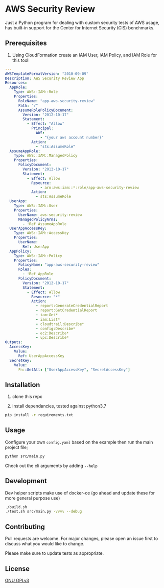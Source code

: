 # AWS Security Review

Just a Python program for dealing with custom security tests of AWS usage, has built-in support for the Center for Internet Security (CIS) benchmarks.

## Prerequisites

1. Using CloudFormation create an IAM User, IAM Policy, and IAM Role for this tool

```yaml
---
AWSTemplateFormatVersion: "2010-09-09"
Description: AWS Security Review App
Resources:
  AppRole:
    Type: AWS::IAM::Role
    Properties:
      RoleName: "app-aws-security-review"
      Path: "/"
      AssumeRolePolicyDocument:
        Version: "2012-10-17"
        Statement:
          - Effect: "Allow"
            Principal:
              AWS:
                - "{your aws account number}"
            Action:
              - "sts:AssumeRole"
  AssumeAppRole:
    Type: AWS::IAM::ManagedPolicy
    Properties:
      PolicyDocument:
        Version: "2012-10-17"
        Statement:
          - Effect: Allow
            Resource:
                - arn:aws:iam::*:role/app-aws-security-review
            Action:
              - sts:AssumeRole
  UserApp:
    Type: AWS::IAM::User
    Properties:
      UserName: aws-security-review
      ManagedPolicyArns:
        - !Ref AssumeAppRole
  UserAppAccessKey:
    Type: AWS::IAM::AccessKey
    Properties:
      UserName:
        Ref: UserApp
  AppPolicy:
    Type: AWS::IAM::Policy
    Properties:
      PolicyName: "app-aws-security-review"
      Roles:
        - !Ref AppRole
      PolicyDocument:
        Version: "2012-10-17"
        Statement:
          - Effect: Allow
            Resource: "*"
            Action:
              - report:GenerateCredentialReport
              - report:GetCredentialReport
              - iam:Get*
              - iam:List*
              - cloudtrail:Describe*
              - config:Describe*
              - ec2:Describe*
              - vpc:Describe*
Outputs:
  AccessKey:
    Value:
      Ref: UserAppAccessKey
  SecretKey:
    Value:
      Fn::GetAtt: ["UserAppAccessKey", "SecretAccessKey"]
```

## Installation

1. clone this repo

2. install dependancies, tested against python3.7

```bash
pip install -r requirements.txt
```

## Usage

Configure your own `config.yaml` based on the example then run the main project file;

```bash
python src/main.py
```

Check out the cli arguments by adding `--help`

## Development

Dev helper scripts make use of docker-ce (go ahead and update these for more general purpose use)

```bash
./build.sh
./test.sh src/main.py -vvvv --debug
```

## Contributing

Pull requests are welcome. For major changes, please open an issue first to discuss what you would like to change.

Please make sure to update tests as appropriate.

## License

[GNU GPLv3](https://choosealicense.com/licenses/gpl-3.0/)
